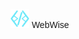 <span style="font-family: 'Anta', sans-serif;">
  <img src="/assets/images/lugu.png" alt="WebWise Logo" loading="lazy" width="30" height="30"/>
  WebWise
</span>

